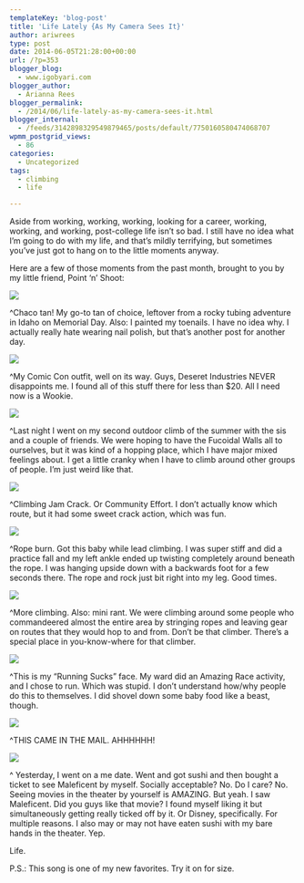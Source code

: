 ```yaml
---
templateKey: 'blog-post'
title: 'Life Lately {As My Camera Sees It}'
author: ariwrees
type: post
date: 2014-06-05T21:28:00+00:00
url: /?p=353
blogger_blog:
  - www.igobyari.com
blogger_author:
  - Arianna Rees
blogger_permalink:
  - /2014/06/life-lately-as-my-camera-sees-it.html
blogger_internal:
  - /feeds/3142898329549879465/posts/default/7750160580474068707
wpmm_postgrid_views:
  - 86
categories:
  - Uncategorized
tags:
  - climbing
  - life

---
```

Aside from working, working, working, looking for a career, working, working, and working, post-college life isn’t so bad. I still have no idea what I’m going to do with my life, and that’s mildly terrifying, but sometimes you’ve just got to hang on to the little moments anyway.

Here are a few of those moments from the past month, brought to you by my little friend, Point ‘n’ Shoot:

[![](https://www.igobyari.com/wp-content/uploads/2014/06/chacoburn.jpg)](https://www.igobyari.com/wp-content/uploads/2014/06/chacoburn.jpg)

^Chaco tan! My go-to tan of choice, leftover from a rocky tubing adventure in Idaho on Memorial Day. Also: I painted my toenails. I have no idea why. I actually really hate wearing nail polish, but that’s another post for another day. 

[![](https://www.igobyari.com/wp-content/uploads/2014/06/hansolo.jpg)](https://www.igobyari.com/wp-content/uploads/2014/06/hansolo.jpg)

^My Comic Con outfit, well on its way. Guys, Deseret Industries NEVER disappoints me. I found all of this stuff there for less than $20. All I need now is a Wookie. 

[![](https://www.igobyari.com/wp-content/uploads/2014/06/rockclibm2.jpg)](https://www.igobyari.com/wp-content/uploads/2014/06/rockclibm2.jpg)

^Last night I went on my second outdoor climb of the summer with the sis and a couple of friends. We were hoping to have the Fucoidal Walls all to ourselves, but it was kind of a hopping place, which I have major mixed feelings about. I get a little cranky when I have to climb around other groups of people. I’m just weird like that. 

[![](https://www.igobyari.com/wp-content/uploads/2014/06/rockclimb1.jpg)](https://www.igobyari.com/wp-content/uploads/2014/06/rockclimb1.jpg)

^Climbing Jam Crack. Or Community Effort. I don’t actually know which route, but it had some sweet crack action, which was fun. 

[![](https://www.igobyari.com/wp-content/uploads/2014/06/rockclimb3.jpg)](https://www.igobyari.com/wp-content/uploads/2014/06/rockclimb3.jpg)

^Rope burn. Got this baby while lead climbing. I was super stiff and did a practice fall and my left ankle ended up twisting completely around beneath the rope. I was hanging upside down with a backwards foot for a few seconds there. The rope and rock just bit right into my leg. Good times. 

[![](https://www.igobyari.com/wp-content/uploads/2014/06/rockclimb.jpg)](https://www.igobyari.com/wp-content/uploads/2014/06/rockclimb.jpg)

^More climbing. Also: mini rant. We were climbing around some people who commandeered almost the entire area by stringing ropes and leaving gear on routes that they would hop to and from. Don’t be that climber. There’s a special place in you-know-where for that climber. 

[![](https://www.igobyari.com/wp-content/uploads/2014/06/runface.jpg)](https://www.igobyari.com/wp-content/uploads/2014/06/runface.jpg)

^This is my “Running Sucks” face. My ward did an Amazing Race activity, and I chose to run. Which was stupid. I don’t understand how/why people do this to themselves. I did shovel down some baby food like a beast, though. 

[![](https://www.igobyari.com/wp-content/uploads/2014/06/wicked.jpg)](https://www.igobyari.com/wp-content/uploads/2014/06/wicked.jpg)

^THIS CAME IN THE MAIL. AHHHHHH!

[![](https://www.igobyari.com/wp-content/uploads/2014/06/dateme.jpg)](https://www.igobyari.com/wp-content/uploads/2014/06/dateme.jpg)

^ Yesterday, I went on a me date. Went and got sushi and then bought a ticket to see Maleficent by myself. Socially acceptable? No. Do I care? No. Seeing movies in the theater by yourself is AMAZING. But yeah. I saw Maleficent. Did you guys like that movie? I found myself liking it but simultaneously getting really ticked off by it. Or Disney, specifically. For multiple reasons. I also may or may not have eaten sushi with my bare hands in the theater. Yep.

Life.

P.S.: This song is one of my new favorites. Try it on for size.